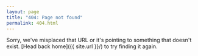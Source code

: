 ```yaml
---
layout: page
title: "404: Page not found"
permalink: 404.html
---
```


Sorry, we've misplaced that URL or it's pointing to something that doesn't exist. [Head back home]({{ site.url }}/) to try finding it again.
